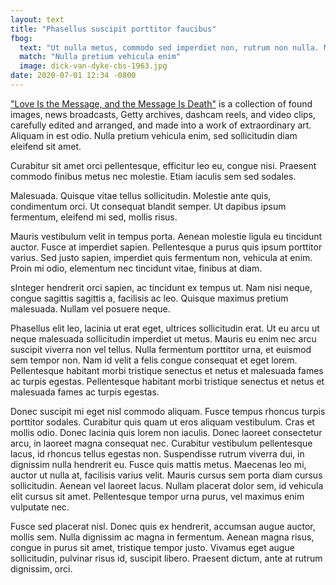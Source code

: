 ```yaml
---
layout: text
title: "Phasellus suscipit porttitor faucibus"
fbog:
  text: "Ut nulla metus, commodo sed imperdiet non, rutrum non nulla. Maecenas at mi non justo fermentum scelerisque"
  match: "Nulla pretium vehicula enim"
  image: dick-van-dyke-cbs-1963.jpg
date: 2020-07-01 12:34 -0800
---
```

["Love Is the Message, and the Message Is Death"](https://www.moca.org/program/arthur-jafa-love-is-the-message-the-message-is-death) is a collection of found images, news broadcasts, Getty archives, dashcam reels, and video clips, carefully edited and arranged, and made into a work of extraordinary art. Aliquam in est odio. Nulla pretium vehicula enim, sed sollicitudin diam eleifend sit amet.

Curabitur sit amet orci pellentesque, efficitur leo eu, congue nisi. Praesent commodo finibus metus nec molestie. Etiam iaculis sem sed sodales.

Malesuada. Quisque vitae tellus sollicitudin. Molestie ante quis, condimentum orci. Ut consequat blandit semper. Ut dapibus ipsum fermentum, eleifend mi sed, mollis risus.

Mauris vestibulum velit in tempus porta. Aenean molestie ligula eu tincidunt auctor. Fusce at imperdiet sapien. Pellentesque a purus quis ipsum porttitor varius. Sed justo sapien, imperdiet quis fermentum non, vehicula at enim. Proin mi odio, elementum nec tincidunt vitae, finibus at diam.

sInteger hendrerit orci sapien, ac tincidunt ex tempus ut. Nam nisi neque, congue sagittis sagittis a, facilisis ac leo. Quisque maximus pretium malesuada. Nullam vel posuere neque.

Phasellus elit leo, lacinia ut erat eget, ultrices sollicitudin erat. Ut eu arcu ut neque malesuada sollicitudin imperdiet ut metus. Mauris eu enim nec arcu suscipit viverra non vel tellus. Nulla fermentum porttitor urna, et euismod sem tempor non. Nam id velit a felis congue consequat et eget lorem. Pellentesque habitant morbi tristique senectus et netus et malesuada fames ac turpis egestas. Pellentesque habitant morbi tristique senectus et netus et malesuada fames ac turpis egestas.

Donec suscipit mi eget nisl commodo aliquam. Fusce tempus rhoncus turpis porttitor sodales. Curabitur quis quam ut eros aliquam vestibulum. Cras et mollis odio. Donec lacinia quis lorem non iaculis. Donec laoreet consectetur arcu, in laoreet magna consequat nec. Curabitur vestibulum pellentesque lacus, id rhoncus tellus egestas non. Suspendisse rutrum viverra dui, in dignissim nulla hendrerit eu. Fusce quis mattis metus. Maecenas leo mi, auctor ut nulla at, facilisis varius velit. Mauris cursus sem porta diam cursus sollicitudin. Aenean vel laoreet lacus. Nullam placerat dolor sem, id vehicula elit cursus sit amet. Pellentesque tempor urna purus, vel maximus enim vulputate nec.

Fusce sed placerat nisl. Donec quis ex hendrerit, accumsan augue auctor, mollis sem. Nulla dignissim ac magna in fermentum. Aenean magna risus, congue in purus sit amet, tristique tempor justo. Vivamus eget augue sollicitudin, pulvinar risus id, suscipit libero. Praesent dictum, ante at rutrum dignissim, orci.
